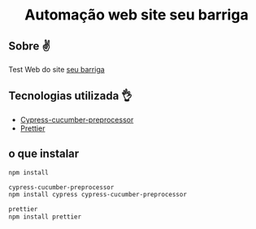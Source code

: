 <h1 align="center" style="color:black">Automação web site seu barriga  </h1>

## Sobre ✌

Test Web do site [seu barriga](https://seubarriga.wcaquino.me/salvarConta)


## Tecnologias utilizada 👌

- [Cypress-cucumber-preprocessor](https://www.npmjs.com/package/cypress-cucumber-preprocessor)
- [Prettier](https://prettier.io/docs/en/install.html)


## o que instalar 
~~~~bash
npm install

cypress-cucumber-preprocessor
npm install cypress cypress-cucumber-preprocessor

prettier 
npm install prettier 

